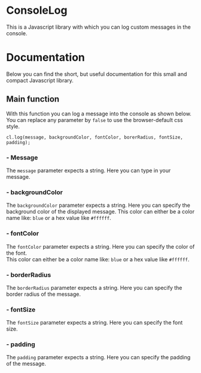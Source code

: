 # ConsoleLog
This is a Javascript library with which you can log custom messages in the console.

# Documentation

Below you can find the short, but useful documentation for this small and compact Javascript library.

## Main function

With this function you can log a message into the console as shown below.
You can replace any parameter by ```false``` to use the browser-default css style.

```
cl.log(message, backgroundColor, fontColor, borerRadius, fontSize, padding);
```

### - Message

The ```message``` parameter expects a string. Here you can type in your message.

### - backgroundColor

The ```backgroundColor``` parameter expects a string. Here you can specify the background color of the displayed message.
This color can either be a color name like: ```blue``` or a hex value like ```#ffffff```.

### - fontColor

The ```fontColor``` parameter expects a string. Here you can specify the color of the font.  
This color can either be a color name like: ```blue``` or a hex value like ```#ffffff```.

### - borderRadius

The ```borderRadius``` parameter expects a string. Here you can specify the border radius of the message.

### - fontSize

The ```fontSize``` parameter expects a string. Here you can specify the font size.

### - padding

The ```padding``` parameter expects a string. Here you can specify the padding of the message.
